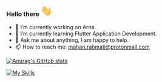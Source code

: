 ### Hello there <img src="https://raw.githubusercontent.com/parth-27/parth-27/master/Hi.gif" width="30px">

<!--
**MahanRahmati/MahanRahmati** is a ✨ _special_ ✨ repository because its `README.md` (this file) appears on your GitHub profile.

Here are some ideas to get you started:

- 🔭 I’m currently working on ...
- 🌱 I’m currently learning ...
- 👯 I’m looking to collaborate on ...
- 🤔 I’m looking for help with ...
- 💬 Ask me about ...
- 📫 How to reach me: ...
- 😄 Pronouns: ...
- ⚡ Fun fact: ...
-->

- 🔭 I’m currently working on Arna.
- 🌱 I’m currently learning Flutter Application Development.
- 💬 Ask me about anything, I am happy to help.
- 📫 How to reach me: mahan.rahmati@protonmail.com

[![Anurag's GitHub stats](https://github-readme-stats.vercel.app/api?username=MahanRahmati&theme=dark&show_icons=true)](https://github.com/MahanRahmati/)

[![My Skills](https://skillicons.dev/icons?i=androidstudio,bash,dart,flutter,git,github,linux,lua,md,materialui,py,pytorch,vim,vscode&perline=5)](https://skillicons.dev)

